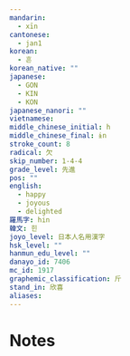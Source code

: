 ```yaml
---
mandarin:
  - xīn
cantonese:
  - jan1
korean:
  - 흔
korean_native: ""
japanese:
  - GON
  - KIN
  - KON
japanese_nanori: ""
vietnamese:
middle_chinese_initial: h
middle_chinese_final: ɨn
stroke_count: 8
radical: 欠
skip_number: 1-4-4
grade_level: 先進
pos: ""
english:
  - happy
  - joyous
  - delighted
羅馬字: hin
韓文: 힌
joyo_level: 日本人名用漢字
hsk_level: ""
hanmun_edu_level: ""
danayo_id: 7406
mc_id: 1917
graphemic_classification: 斤
stand_in: 欣喜
aliases:
---
```


# Notes
